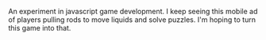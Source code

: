 An experiment in javascript game development.
I keep seeing this mobile ad of players pulling rods to move liquids and 
solve puzzles. I'm hoping to turn this game into that.

